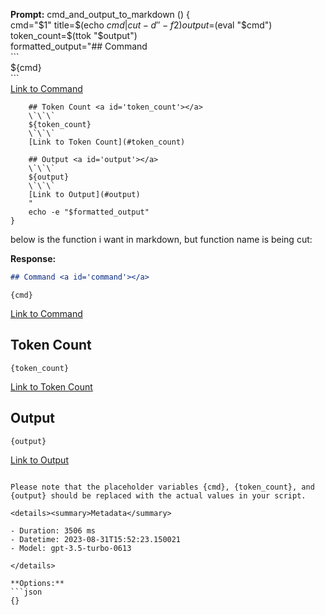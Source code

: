 **Prompt:**
cmd_and_output_to_markdown () {                                   
        cmd="$1"                                                                  
        title=$(echo $cmd | cut -d' ' -f2)                                        
        output=$(eval "$cmd")                                                     
        token_count=$(ttok "$output")                                             
        formatted_output="## Command <a id='command'></a>                         
        \`\`\`                                                                
        ${cmd}                                                                
        \`\`\`                                                                
        [Link to Command](#command)                                           
                                                                              
        ## Token Count <a id='token_count'></a>                               
        \`\`\`                                                                
        ${token_count}                                                        
        \`\`\`                                                                
        [Link to Token Count](#token_count)                                   
                                                                              
        ## Output <a id='output'></a>                                         
        \`\`\`                                                                
        ${output}                                                             
        \`\`\`                                                                
        [Link to Output](#output)                                             
        "                                                                     
        echo -e "$formatted_output"                                               
    }
 below is the function i want in markdown, but function name is being cut:  

**Response:**
```markdown
## Command <a id='command'></a>
```
```
{cmd}
```
[Link to Command](#command)

## Token Count <a id='token_count'></a>
```
{token_count}
```
[Link to Token Count](#token_count)

## Output <a id='output'></a>
```
{output}
```
[Link to Output](#output)
```

Please note that the placeholder variables {cmd}, {token_count}, and {output} should be replaced with the actual values in your script.

<details><summary>Metadata</summary>

- Duration: 3506 ms
- Datetime: 2023-08-31T15:52:23.150021
- Model: gpt-3.5-turbo-0613

</details>

**Options:**
```json
{}
```

